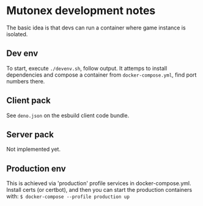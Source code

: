 # Mutonex development notes

The basic idea is that devs can run a container where game instance is isolated.

## Dev env
To start, execute `./devenv.sh`, follow output. It attemps to install dependencies and compose a container from `docker-compose.yml`, find port numbers there.

## Client pack
See `deno.json` on the esbuild client code bundle.

## Server pack
Not implemented yet.

## Production env
This is achieved via 'production' profile services in docker-compose.yml. Install certs (or certbot), and then you can start the production containers with:
``$ docker-compose --profile production up``
